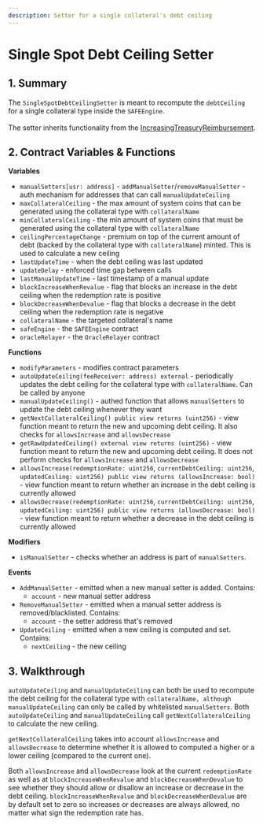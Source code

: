 ```yaml
---
description: Setter for a single collateral's debt ceiling
---
```


# Single Spot Debt Ceiling Setter

## 1. Summary <a href="1-introduction-summary" id="1-introduction-summary"></a>

The `SingleSpotDebtCeilingSetter` is meant to recompute the `debtCeiling` for a single collateral type inside the `SAFEEngine`.\
\
The setter inherits functionality from the [IncreasingTreasuryReimbursement](https://docs.tai.money/system-contracts/sustainability-module/increasing-treasury-reimbursement).

## 2. Contract Variables & Functions <a href="2-contract-details" id="2-contract-details"></a>

**Variables**

* `manualSetters[usr: address]` - `addManualSetter`/`removeManualSetter` - auth mechanism for addresses that can call `manualUpdateCeiling`
* `maxCollateralCeiling` - the max amount of system coins that can be generated using the collateral type with `collateralName`
* `minCollateralCeiling` - the min amount of system coins that must be generated using the collateral type with `collateralName`
* `ceilingPercentageChange` - premium on top of the current amount of debt (backed by the collateral type with `collateralName`) minted. This is used to calculate a new ceiling
* `lastUpdateTime` - when the debt ceiling was last updated
* `updateDelay` - enforced time gap between calls
* `lastManualUpdateTime` - last timestamp of a manual update
* `blockIncreaseWhenRevalue` - flag that blocks an increase in the debt ceiling when the redemption rate is positive
* `blockDecreaseWhenDevalue` - flag that blocks a decrease in the debt ceiling when the redemption rate is negative
* `collateralName` - the targeted collateral's name
* `safeEngine` - the `SAFEEngine` contract
* `oracleRelayer` - the `OracleRelayer` contract

**Functions**

* `modifyParameters` - modifies contract parameters
* `autoUpdateCeiling(feeReceiver: address) external` - periodically updates the debt ceiling for the collateral type with `collateralName`. Can be called by anyone
* `manualUpdateCeiling()` - authed function that allows `manualSetters` to update the debt ceiling whenever they want
* `getNextCollateralCeiling() public view returns (uint256)` - view function meant to return the new and upcoming debt ceiling. It also checks for `allowsIncrease` and `allowsDecrease`
* `getRawUpdatedCeiling() external view returns (uint256)` - view function meant to return the new and upcoming debt ceiling. It does not perform checks for `allowsIncrease` and `allowsDecrease`
* `allowsIncrease(redemptionRate: uint256`, `currentDebtCeiling: uint256`, `updatedCeiling: uint256) public view returns (allowsIncrease: bool)` - view function meant to return whether an increase in the debt ceiling is currently allowed
* `allowsDecrease(redemptionRate: uint256`, `currentDebtCeiling: uint256`, `updatedCeiling: uint256) public view returns (allowsDecrease: bool)` - view function meant to return whether a decrease in the debt ceiling is currently allowed

**Modifiers**

* `isManualSetter` - checks whether an address is part of `manualSetters`.

**Events**

* `AddManualSetter` - emitted when a new manual setter is added. Contains:
  * `account` - new manual setter address
* `RemoveManualSetter` - emitted when a manual setter address is removed/blacklisted. Contains:
  * `account` - the setter address that's removed
* `UpdateCeiling` - emitted when a new ceiling is computed and set. Contains:
  * `nextCeiling` - the new ceiling

## 3. Walkthrough <a href="2-contract-details" id="2-contract-details"></a>

`autoUpdateCeiling` and `manualUpdateCeiling` can both be used to recompute the debt ceiling for the collateral type with `collateralName, although manualUpdateCeiling` can only be called by whitelisted `manualSetters`. Both `autoUpdateCeiling` and `manualUpdateCeiling` call `getNextCollateralCeiling` to calculate the new ceiling.

`getNextCollateralCeiling` takes into account `allowsIncrease` and `allowsDecrease` to determine whether it is allowed to computed a higher or a lower ceiling (compared to the current one).

Both `allowsIncrease` and `allowsDecrease` look at the current `redemptionRate` as well as at `blockIncreaseWhenRevalue` and `blockDecreaseWhenDevalue` to see whether they should allow or disallow an increase or decrease in the debt ceiling. `blockIncreaseWhenRevalue` and `blockDecreaseWhenDevalue` are by default set to zero so increases or decreases are always allowed, no matter what sign the redemption rate has.

